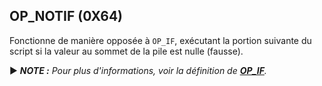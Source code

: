 ## OP_NOTIF (0X64)

Fonctionne de manière opposée à `OP_IF`, exécutant la portion suivante du script si la valeur au sommet de la pile est nulle (fausse).

► ***NOTE :** Pour plus d'informations, voir la définition de [**OP_IF**](/dictionnaire/O.md#op_if-0x63).*

